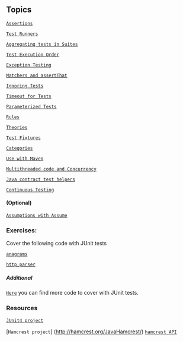 
## Topics

[`Assertions`](https://github.com/junit-team/junit4/wiki/Assertions)

[`Test Runners`](https://github.com/junit-team/junit4/wiki/Test-runners)

[`Aggregating tests in Suites`](https://github.com/junit-team/junit4/wiki/Aggregating-tests-in-suites)

[`Test Execution Order`](https://github.com/junit-team/junit4/wiki/Test-execution-order)

[`Exception Testing`](https://github.com/junit-team/junit4/wiki/Exception-testing)

[`Matchers and assertThat`](https://github.com/junit-team/junit4/wiki/Matchers-and-assertthat)

[`Ignoring Tests`](https://github.com/junit-team/junit4/wiki/Ignoring-tests)

[`Timeout for Tests`](https://github.com/junit-team/junit4/wiki/Timeout-for-tests)

[`Parameterized Tests`](https://github.com/junit-team/junit4/wiki/Parameterized-tests)

[`Rules`](https://github.com/junit-team/junit4/wiki/Rules)

[`Theories`](https://github.com/junit-team/junit4/wiki/Theories)

[`Test Fixtures`](https://github.com/junit-team/junit4/wiki/Test-fixtures)

[`Categories`](https://github.com/junit-team/junit4/wiki/Categories)

[`Use with Maven`](https://github.com/junit-team/junit4/wiki/Use-with-Maven)

[`Multithreaded code and Concurrency`](https://github.com/junit-team/junit4/wiki/Multithreaded-code-and-concurrency)

[`Java contract test helpers`](https://github.com/junit-team/junit4/wiki/Java-contract-test-helpers)

[`Continuous Testing`](https://github.com/junit-team/junit4/wiki/Continuous-testing)

#### (Optional)

[`Assumptions with Assume`](https://github.com/junit-team/junit4/wiki/Assumptions-with-assume)

### Exercises:
Cover the following code with JUnit tests

[`anagrams`](http://www.java2s.com/Code/Java/Collections-Data-Structure/Anagrams.htm)

[`http parser`](http://www.java2s.com/Code/Java/Network-Protocol/HttpParser.htm)

##### Additional
[`Here`](http://www.java2s.com/Code/Java/) you can find more code to cover with JUnit tests.


### Resources
[`JUnit4 project`](http://junit.org/junit4/)

[`Hamcrest project`] (http://hamcrest.org/JavaHamcrest/)
[`hamcrest API`](http://hamcrest.org/JavaHamcrest/javadoc/1.3/)
